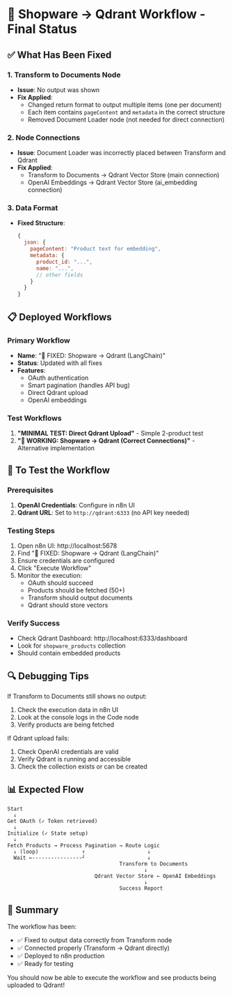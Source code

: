 # 🚀 Shopware → Qdrant Workflow - Final Status

## ✅ What Has Been Fixed

### 1. **Transform to Documents Node**
- **Issue**: No output was shown
- **Fix Applied**: 
  - Changed return format to output multiple items (one per document)
  - Each item contains `pageContent` and `metadata` in the correct structure
  - Removed Document Loader node (not needed for direct connection)

### 2. **Node Connections**
- **Issue**: Document Loader was incorrectly placed between Transform and Qdrant
- **Fix Applied**:
  - Transform to Documents → Qdrant Vector Store (main connection)
  - OpenAI Embeddings → Qdrant Vector Store (ai_embedding connection)

### 3. **Data Format**
- **Fixed Structure**:
  ```javascript
  {
    json: {
      pageContent: "Product text for embedding",
      metadata: {
        product_id: "...",
        name: "...",
        // other fields
      }
    }
  }
  ```

## 📋 Deployed Workflows

### Primary Workflow
- **Name**: "🚀 FIXED: Shopware → Qdrant (LangChain)"
- **Status**: Updated with all fixes
- **Features**:
  - OAuth authentication
  - Smart pagination (handles API bug)
  - Direct Qdrant upload
  - OpenAI embeddings

### Test Workflows
1. **"MINIMAL TEST: Direct Qdrant Upload"** - Simple 2-product test
2. **"🚀 WORKING: Shopware → Qdrant (Correct Connections)"** - Alternative implementation

## 🧪 To Test the Workflow

### Prerequisites
1. **OpenAI Credentials**: Configure in n8n UI
2. **Qdrant URL**: Set to `http://qdrant:6333` (no API key needed)

### Testing Steps
1. Open n8n UI: http://localhost:5678
2. Find "🚀 FIXED: Shopware → Qdrant (LangChain)"
3. Ensure credentials are configured
4. Click "Execute Workflow"
5. Monitor the execution:
   - OAuth should succeed
   - Products should be fetched (50+)
   - Transform should output documents
   - Qdrant should store vectors

### Verify Success
- Check Qdrant Dashboard: http://localhost:6333/dashboard
- Look for `shopware_products` collection
- Should contain embedded products

## 🔍 Debugging Tips

If Transform to Documents still shows no output:
1. Check the execution data in n8n UI
2. Look at the console logs in the Code node
3. Verify products are being fetched

If Qdrant upload fails:
1. Check OpenAI credentials are valid
2. Verify Qdrant is running and accessible
3. Check the collection exists or can be created

## 📊 Expected Flow

```
Start
  ↓
Get OAuth (✓ Token retrieved)
  ↓
Initialize (✓ State setup)
  ↓
Fetch Products → Process Pagination → Route Logic
  ↓ (loop)              ↑                    ↓
  Wait ←----------------┘                    ↓
                                    Transform to Documents
                                            ↓
                            Qdrant Vector Store ← OpenAI Embeddings
                                            ↓
                                    Success Report
```

## 🎯 Summary

The workflow has been:
- ✅ Fixed to output data correctly from Transform node
- ✅ Connected properly (Transform → Qdrant directly)
- ✅ Deployed to n8n production
- ✅ Ready for testing

You should now be able to execute the workflow and see products being uploaded to Qdrant!